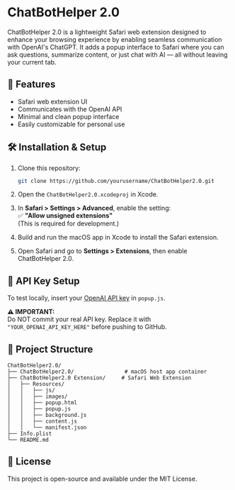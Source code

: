 
# ChatBotHelper 2.0

ChatBotHelper 2.0 is a lightweight Safari web extension designed to enhance your browsing experience by enabling seamless communication with OpenAI's ChatGPT. It adds a popup interface to Safari where you can ask questions, summarize content, or just chat with AI — all without leaving your current tab.

## 🚀 Features

- Safari web extension UI
- Communicates with the OpenAI API
- Minimal and clean popup interface
- Easily customizable for personal use

## 🛠 Installation & Setup

1. Clone this repository:
   ```bash
   git clone https://github.com/yourusername/ChatBotHelper2.0.git
   ```

2. Open the `ChatBotHelper2.0.xcodeproj` in Xcode.

3. In **Safari > Settings > Advanced**, enable the setting:  
   ✅ **"Allow unsigned extensions"**  
   (This is required for development.)

4. Build and run the macOS app in Xcode to install the Safari extension.

5. Open Safari and go to **Settings > Extensions**, then enable ChatBotHelper 2.0.

## 🔐 API Key Setup

To test locally, insert your [OpenAI API key](https://platform.openai.com/account/api-keys) in `popup.js`.

**⚠️ IMPORTANT:**  
Do NOT commit your real API key. Replace it with `"YOUR_OPENAI_API_KEY_HERE"` before pushing to GitHub.

## 📁 Project Structure

```
ChatBotHelper2.0/
├── ChatBotHelper2.0/                # macOS host app container
├── ChatBotHelper2.0 Extension/     # Safari Web Extension
│   ├── Resources/
│   │   ├── js/
│   │   ├── images/
│   │   ├── popup.html
│   │   ├── popup.js
│   │   ├── background.js
│   │   ├── content.js
│   │   └── manifest.json
├── Info.plist
└── README.md
```

## 📄 License

This project is open-source and available under the MIT License.


